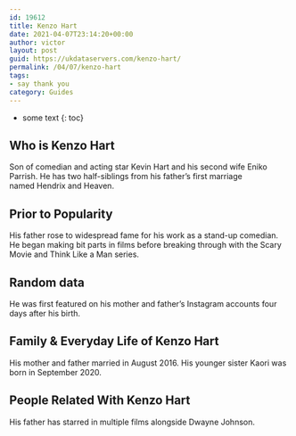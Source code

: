```yaml
---
id: 19612
title: Kenzo Hart
date: 2021-04-07T23:14:20+00:00
author: victor
layout: post
guid: https://ukdataservers.com/kenzo-hart/
permalink: /04/07/kenzo-hart
tags:
- say thank you
category: Guides
---
```


* some text
{: toc}


## Who is Kenzo Hart



Son of comedian and acting star Kevin Hart and his second wife Eniko Parrish. He has two half-siblings from his father&#8217;s first marriage named Hendrix and Heaven.

                
                
                
## Prior to Popularity



His father rose to widespread fame for his work as a stand-up comedian. He began making bit parts in films before breaking through with the Scary Movie and Think Like a Man series. 

                
                
                
## Random data



He was first featured on his mother and father&#8217;s Instagram accounts four days after his birth. 

                
                
                
## Family & Everyday Life of Kenzo Hart



His mother and father married in August 2016. His younger sister Kaori was born in September 2020.

                
                
                
## People Related With Kenzo Hart



His father has starred in multiple films alongside Dwayne Johnson. 

                
              
            
          
          
          